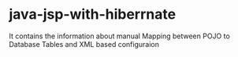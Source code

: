 # java-jsp-with-hiberrnate
It contains the information about manual Mapping between POJO to Database Tables and XML based configuraion

